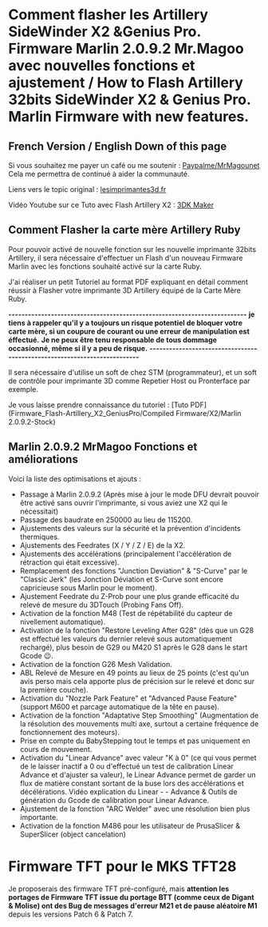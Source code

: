 # Comment flasher les Artillery SideWinder X2 &Genius Pro. Firmware Marlin 2.0.9.2 Mr.Magoo avec nouvelles fonctions et ajustement / How to Flash Artillery 32bits SideWinder X2 & Genius Pro. Marlin Firmware with new features.

## French Version / English Down of this page

Si vous souhaitez me payer un café ou me soutenir : [Paypalme/MrMagounet](https://www.paypal.com/paypalme/MrMagounet) 
Cela me permettra de continué à aider la communauté.

Liens vers le topic original : [lesimprimantes3d.fr](https://www.lesimprimantes3d.fr/forum/topic/44697-tuto-comment-flasher-le-firmware-des-x2-genius-pro-hornet/)

Vidéo Youtube sur ce Tuto avec Flash Artillery X2 : [3DK Maker](https://www.youtube.com/watch?v=SnRNQQoOKaw&t=99s)

## Comment Flasher la carte mère Artillery Ruby
Pour pouvoir activé de nouvelle fonction sur les nouvelle imprimante 32bits Artillery, il sera nécessaire d'effectuer un Flash d'un nouveau Firmware Marlin avec les fonctions souhaité activé sur la carte Ruby.

J'ai réaliser un petit Tutoriel au format PDF expliquant en détail comment réussir à Flasher votre imprimante 3D Artillery équipé de la Carte Mère Ruby.

**-------------------------------------------------------------------------**
**je tiens à rappeler qu'il y a toujours un risque potentiel de bloquer votre carte mère, si un coupure de courant ou une erreur de manipulation est éffectué.**
**Je ne peux être tenu responsable de tous dommage occasionné, même si  il y a peu de risque.**
**-------------------------------------------------------------------------**

Il sera nécessaire d'utilise un soft de chez STM (programmateur), et un soft de contrôle pour imprimante 3D comme Repetier Host ou Pronterface par exemple.  

Je vous laisse prendre connaissance du tutoriel : [Tuto PDF](Firmware_Flash-Artillery_X2_GeniusPro/Compiled Firmware/X2/Marlin 2.0.9.2-Stock)

## Marlin 2.0.9.2 MrMagoo Fonctions et améliorations
Voici la liste des optimisations et ajouts :
- Passage à Marlin 2.0.9.2 (Après mise à jour le mode DFU devrait pouvoir être activé sans ouvrir l'imprimante, si vous aviez une X2 qui le nécessitait)
- Passage des baudrate en 250000 au lieu de 115200.
- Ajustements des valeurs sur la sécurité et la prévention d'incidents thermiques.
- Ajustements des Feedrates (X / Y / Z / E) de la X2.
- Ajustements des accélérations (principalement l'accélération de rétraction qui était excessive).
- Remplacement des fonctions "Junction Deviation" & "S-Curve" par le "Classic Jerk" (les Jonction Déviation et S-Curve sont encore capricieuse sous Marlin pour le moment).
- Ajustement Feedrate du Z-Prob pour une plus grande efficacité du relevé de mesure du 3DTouch (Probing Fans Off).
- Activation de la fonction M48 (Test de répétabilité du capteur de nivellement automatique).
- Activation de la fonction "Restore Leveling After G28" (dès que un G28 est effectué les valeurs du dernier relevé sous automatiquement rechargé), plus besoin de G29 ou M420 S1 après le G28 dans le start Gcode 😉.
- Activation de la fonction G26 Mesh Validation.
- ABL Relevé de Mesure en 49 points au lieux de 25 points (c'est qu'un avis perso mais cela apporte plus de précision sur le relevé et donc sur la première couche).
- Activation du "Nozzle Park Feature" et "Advanced Pause Feature" (support M600 et parcage automatique de la tête en pause).
- Activation de la fonction "Adaptative Step Smoothing" (Augmentation de la résolution des mouvements multi axe, surtout a certaine fréquence de fonctionnement des moteurs).
- Prise en compte du BabyStepping tout le temps et pas uniquement en cours de mouvement.
- Activation du "Linear Advance" avec valeur "K à 0" (ce qui vous permet de le laisser inactif a 0 ou d'effectué un test de calibration Linear Advance et d'ajuster sa valeur), le Linear Advance permet de garder un flux de matière constant sortant de la buse lors des accélérations et décélérations. Vidéo explication du Linear - - Advance & Outils de génération du Gcode de calibration pour Linear Advance.
- Ajustement de la fonction "ARC Welder" avec une résolution bien plus importante.
- Activation de la fonction M486 pour les utilisateur de PrusaSlicer & SuperSlicer (object cancelation)

# Firmware TFT pour le MKS TFT28
Je proposerais des firmware TFT pré-configuré, mais **attention les portages de Firmware TFT issue du portage BTT (comme ceux de Digant & Molise) ont des Bug de messages d'erreur M21 et de pause aléatoire M1** depuis les versions Patch 6 & Patch 7. 
